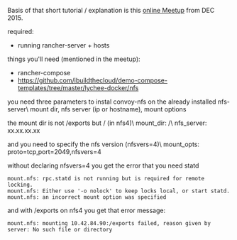 Basis of that short tutorial / explanation is this [online Meetup](https://www.youtube.com/watch?v=up0s-J-Qi3s) from DEC 2015.

required:
- running rancher-server + hosts

things you'll need (mentioned in the meetup):
- rancher-compose
- https://github.com/ibuildthecloud/demo-compose-templates/tree/master/lychee-docker/nfs

you need three parameters to instal convoy-nfs on the already installed nfs-server\\
mount dir, nfs server (ip or hostname), mount options

the mount dir is not /exports but / (in nfs4)\\
mount_dir: /\\
nfs_server: xx.xx.xx.xx

and you need to specify the nfs version (nfsvers=4)\\
mount_opts: proto=tcp,port=2049,nfsvers=4


without declaring nfsvers=4 you get the error that you need statd
```
mount.nfs: rpc.statd is not running but is required for remote locking.
mount.nfs: Either use '-o nolock' to keep locks local, or start statd.
mount.nfs: an incorrect mount option was specified
```

and with /exports on nfs4 you get that error message:

```mount.nfs: mounting 10.42.84.90:/exports failed, reason given by server: No such file or directory```